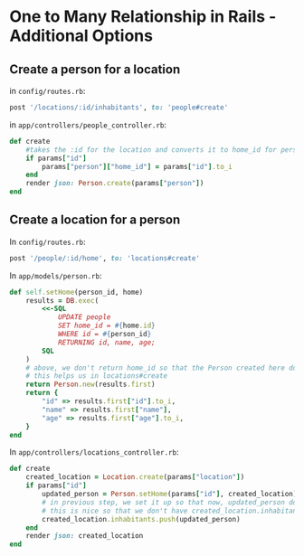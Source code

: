 # One to Many Relationship in Rails - Additional Options

## Create a person for a location

in `config/routes.rb`:

```ruby
post '/locations/:id/inhabitants', to: 'people#create'
```

in `app/controllers/people_controller.rb`:

```ruby
def create
    #takes the :id for the location and converts it to home_id for person
    if params["id"]
        params["person"]["home_id"] = params["id"].to_i
    end
    render json: Person.create(params["person"])
end
```

## Create a location for a person

In `config/routes.rb`:

```ruby
post '/people/:id/home', to: 'locations#create'
```

In `app/models/person.rb`:

```ruby
def self.setHome(person_id, home)
    results = DB.exec(
        <<-SQL
            UPDATE people
            SET home_id = #{home.id}
            WHERE id = #{person_id}
            RETURNING id, name, age;
        SQL
    )
    # above, we don't return home_id so that the Person created here doesn't have a home property
    # this helps us in locations#create
    return Person.new(results.first)
    return {
        "id" => results.first["id"].to_i,
        "name" => results.first["name"],
        "age" => results.first["age"].to_i,
    }
end
```

In `app/controllers/locations_controller.rb`:

```ruby
def create
    created_location = Location.create(params["location"])
    if params["id"]
        updated_person = Person.setHome(params["id"], created_location)
        # in previous step, we set it up so that now, updated_person doesn't have a home attribute
        # this is nice so that we don't have created_location.inhabitants[0].home which is a repeat of created_location
        created_location.inhabitants.push(updated_person)
    end
    render json: created_location
end
```
